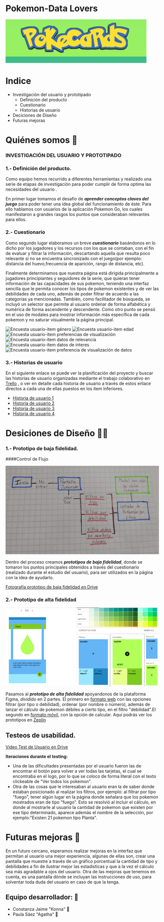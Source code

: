 # Pokemon-Data Lovers

![Encuesta que define el uso de la app](src/img/Logo-README.png)


# Indice
* Investigación del usuario y prototipado
    * Definición del producto
    * Cuestionario
    * Historias de usuario
* Deciciones de Diseño
* Futuras mejoras



# Quiénes somos 📢 

### INVESTIGACIÓN DEL USUARIO Y PROTOTIPADO

### **1.- Definición del producto.**

Como equipo hemos recurrido a diferentes herramientas y realizado una serie de etapas de investigación para poder cumplir de forma optima las necesidades del usuario . 

En primer lugar tomamos el desafío de _**aprender conceptos claves del juego**_ para poder tener una idea global del funcionamiento de éste. Para ello hablamos con usuarios de la aplicación Pokemon Go, los cuales manifestaron a grandes rasgos los puntos que consideraban relevantes para ellos.

### **2.- Cuestionario**

Como segundo lugar elaboramos un breve _**cuestionario**_ basándonos en lo dicho por los jugadores y los recursos con los que se contaban, con el fin de evaluar y filtrar la información, descartando aquella que resulta poco relevante si no se encuentra sincronizado con el juego(por ejemplo: distancia del huevo,frecuencia de aparición, rango de distancia, etc).

Finalmente determinamos que nuestra página está dirigida principalmente a jugadores principiantes y seguidores de la serie, que quieran tener información de las capacidades de sus pokemon, teniendo una interfaz sencilla que le permita conocer los tipos de pokemon existentes y de ver las debilidades de cada uno, además de poder filtrar de acuerdo a las categorías ya mencionadas. También, como facilitador de búsqueda, se incluyó un selector que permite al usuario ordenar de forma alfabética y numérica de forma ascendente y descendente. Como otro punto se pensó en el uso de modales para mostrar información más específica de cada pokemon y no saturar visualmente la página principal.

![Encuesta usuario-item género](src/img/encuesta-1.png)
![Encuesta usuario-item edad](src/img/encuesta-2-edad.png)
![Encuesta usuario-item preferencias de visualización](src/img/encuesta-3-filtrarpor.png)
![Encuesta usuario-item datos de relevancia](src/img/encuesta-4-inforMasImportante.png)
![Encuesta usuario-item datos de interes](src/img/encuesta-5-datoInteresante.png)
![Encuesta usuario-item preferencia de visualización de datos](src/img/encuesta-6-calculo.png)

### **3.- Historias de usuario** 

En el siguiente enlace se puede ver la planificación del proyecto y buscar las historias de usuario organizadas mediante el trabajo colaborativo en [Trello](https://trello.com/b/FtpL7G78/pokemon) , o ver en detalle cada historia de usuario a través de estos enlace directos a cada una de ellas puestos en los item inferiores.
- [Historia de usuario 1](https://trello.com/c/5Ssujcum/20-hu-1)
- [Historia de usuario 2](https://trello.com/c/PO4caJLp/21-hu-2)
- [Historia de usuario 3](https://trello.com/c/o4EC464E/22-hu-3)
- [Historia de usuario 4](https://trello.com/c/pBktnNl4/43-hu-4)

# Desiciones de Diseño 🎨📎

### **1.- Prototipo de baja fidelidad.**

####Control de Flujo 

![Control de Flujo](src/img/Control-de-Flujo.jpeg)

Dentro del proceso creamos _**prototipos de baja fidelidad**_, donde se tomaron los puntos principales obtenidos a través del cuestionario (realizado durante el estudio del usuario), para ser utilizados en la página con la idea de ayudarlo.

[Fotografía prototipo de baja fidelidad en Drive](https://drive.google.com/open?id=1MjarByTzzLahgDzRsPdHXtEMfL8bg592)

### **2.- Prototipo de alta fidelidad**

![Paleta de colores](src/img/Color-Tool.png)

 Pasamos al _**prototipo de alta fidelidad**_ apoyandonos de la plataforma Figma, *dividido* en 2 partes. El primero en [formato web](https://www.figma.com/proto/UklgZbnbeiRK3uRGfYdwxycz/Pokemon-prototipe?node-id=44%3A1&scaling=min-zoom) con las opciones filtrar (por tipo o debilidad), ordenar (por nombre o número), además de lanzar el cálculo de pokemon débiles a cierto tipo, en el filtro "debilidad".El segundo en [formato móvil](https://www.figma.com/file/dHEHnZKbmbC33I0HEpZOxOSB/App-Pokemon-para-celular?node-id=0%3A1), con la opción de calcular.
Aquí podrás ver los prototipos en [Zeplin](zpl.io/VQvB34m)

## Testeos de usabilidad.

[Video Test de Usuario en Drive](https://drive.google.com/open?id=1YLESpd8c1876sfjE_PMoM8ctx_t6_vve)

**Iteraciones durante el testing:**

- Una de las dificultades presentadas por el usuario fueron las de encontrar el botón para volver a ver todas las tarjetas, el cual se encontraba en el logo, por lo que se coloco de forma literal con el texto clickeable de "Ver todos los pokemon".
- Otra de las cosas que le interesaban al usuario eran la de saber donde estaban posicionado al realizar los filtros, por ejemplo: al filtrar por tipo "fuego", tener algún lugar en la página donde señalara que los pokemon mostrados eran de tipo "fuego". Esto se resolvió al incluir el cálculo, en donde al mostrarle al usuario la cantidad de pokemon que existen por ese tipo determinado, aparece además el nombre de la selección, por ejemplo:"Existen 21 pokemon tipo Planta".

# Futuras mejoras 📌
En un futuro cercano, esperamos realizar mejoras en la interfaz que permitan al usuario una mejor experiencia, algunas de ellas son, crear una pantalla que muestre a través de un gráfico porcentual la cantidad de tipo y debilidades a fin de ilustrar mejor las estadísticas y que a la vez el cálculo sea más agradable a ojos del usuario.
Otra de las mejoras que tenemos en cuenta, es una pantalla dónde se incluyan las instrucciones de uso, para solventar toda duda del usuario en caso de que la tenga.



## Equipo desarrollador: 👯

* Constanza Jaime "Konna"   🐣 
* Paula Sáez "Agatha"   🐀